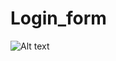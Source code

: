 # Login_form

![Alt text](https://drive.google.com/file/d/1TV5-oKMtJ6yZb6UnAbXo7vLSSX-hTetZ/view?usp=sharing)
